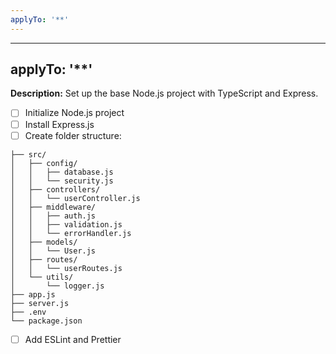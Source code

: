 ```yaml
---
applyTo: '**'
---
```

---
applyTo: '**'
---
**Description:** Set up the base Node.js project with TypeScript and Express.
- [ ] Initialize Node.js project
- [ ] Install Express.js
- [ ] Create folder structure: 
```
├── src/
│   ├── config/
│   │   ├── database.js
│   │   └── security.js
│   ├── controllers/
│   │   └── userController.js
│   ├── middleware/
│   │   ├── auth.js
│   │   ├── validation.js
│   │   └── errorHandler.js
│   ├── models/
│   │   └── User.js
│   ├── routes/
│   │   └── userRoutes.js
│   └── utils/
│       └── logger.js
├── app.js
├── server.js
├── .env
└── package.json
```
- [ ] Add ESLint and Prettier